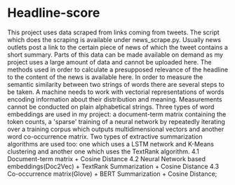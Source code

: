 # Headline-score

This project uses data scraped from links coming from tweets. The script which does the scraping is available under news_scrape.py. Usually news outlets post a link to the certain piece of news of which the tweet contains a short summary. 
Parts of this data can be made available on demand as my project uses a large amount of data and cannot be uploaded here. The methods used in order to calculate a presupposed relevance
of the headline to the content of the news is available here.
In order to measure the semantic similarity between two strings of words there are several steps to be taken. A machine needs to work with vectorial representations of words encoding information about their distribution and meaning. Measurements cannot be conducted on plain alphabetical strings. Three types of word embeddings are used in my project: a document-term matrix containing the token counts, a 'sparse' training of a neural network by repeatedly iterating over a training corpus which outputs multidimensional vectors and another word co-occurrence matrix. Two types of extractive summarization algorithms are used too: one which uses a LSTM network and K-Means clustering and another one which uses the TextRank algorithm.
	4.1 Document-term matrix  + Cosine Distance
	4.2 Neural Network based embeddings(Doc2Vec) + TextRank Summarization + Cosine Distance
	4.3 Co-occurrence matrix(Glove) + BERT Summarization + Cosine Distance;
